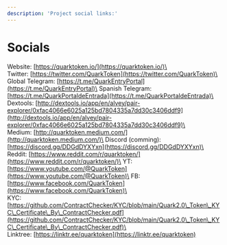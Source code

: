 ```yaml
---
description: 'Project social links:'
---
```


# Socials

Website: [https://quarktoken.io/](https://quarktoken.io/)\
\
Twitter: [https://twitter.com/QuarkToken](https://twitter.com/QuarkToken)\
Global Telegram: [https://t.me/QuarkEntryPortal](https://t.me/QuarkEntryPortal)\
Spanish Telegram: [https://t.me/QuarkPortaldeEntrada](https://t.me/QuarkPortaldeEntrada)\
\
Dextools: [http://dextools.io/app/en/alvey/pair-explorer/0xfac4066e6025a125bd7804335a7dd30c3406ddf9](http://dextools.io/app/en/alvey/pair-explorer/0xfac4066e6025a125bd7804335a7dd30c3406ddf9)\
\
Medium: [http://quarktoken.medium.com/](http://quarktoken.medium.com/)\
Discord (comming): [https://discord.gg/DDGdDYXYxn](https://discord.gg/DDGdDYXYxn)\
Reddit: [https://www.reddit.com/r/quarktoken/](https://www.reddit.com/r/quarktoken/)\
YT: [https://www.youtube.com/@QuarkToken](https://www.youtube.com/@QuarkToken)\
FB: [https://www.facebook.com/QuarkToken](https://www.facebook.com/QuarkToken)\
\
KYC: [https://github.com/ContractChecker/KYC/blob/main/Quark2.0\_Token\_KYC\_Certificate\_By\_ContractChecker.pdf](https://github.com/ContractChecker/KYC/blob/main/Quark2.0\_Token\_KYC\_Certificate\_By\_ContractChecker.pdf)\
\
Linktree: [https://linktr.ee/quarktoken](https://linktr.ee/quarktoken)
